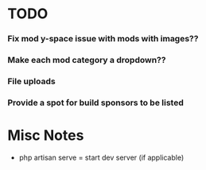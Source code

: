 # TODO

### Fix mod y-space issue with mods with images??

### Make each mod category a dropdown??

### File uploads

### Provide a spot for build sponsors to be listed 



# Misc Notes

* php artisan serve = start dev server (if applicable)
